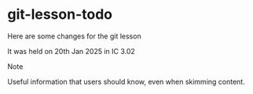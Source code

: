 # git-lesson-todo

Here are some changes for the git lesson

It was held on 20th Jan 2025 in IC 3.02

> [!NOTE]
> Useful information that users should know, even when skimming content.